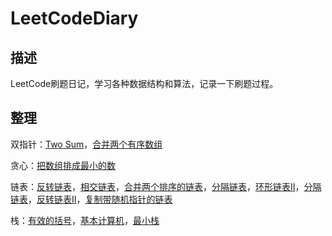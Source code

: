 # LeetCodeDiary
## 描述

LeetCode刷题日记，学习各种数据结构和算法，记录一下刷题过程。

## 整理

双指针：[Two Sum](./notes/medium/两数和.md)，[合并两个有序数组](./notes/easy/合并两个有序数组.md)

贪心：[把数组排成最小的数](./notes/medium/把数组排成最小的数.md)

链表：[反转链表](./notes/easy/反转链表.md)，[相交链表](./notes/easy/相交链表.md)，[合并两个排序的链表](./notes/easy/合并两个排序的链表.md)，[分隔链表](./notes/medium/分隔链表.md)，[环形链表II](./notes/medium/环形链表II.md)，[分隔链表](./notes/medium/分隔链表.md)，[反转链表II](./notes/medium/反转链表II.md)，[复制带随机指针的链表](./notes/medium/复制带随机指针的链表.md)

栈：[有效的括号](./notes/easy/有效的括号.md)，[基本计算机](./notes/hard/基本计算机.md)，[最小栈](./notes/medium/最小栈.md)
